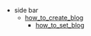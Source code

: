 * side bar
  * [how_to_create_blog](docs/how_to_create_blog.md)
     * [how_to_set_blog](docs/how_to_set_blog.md)